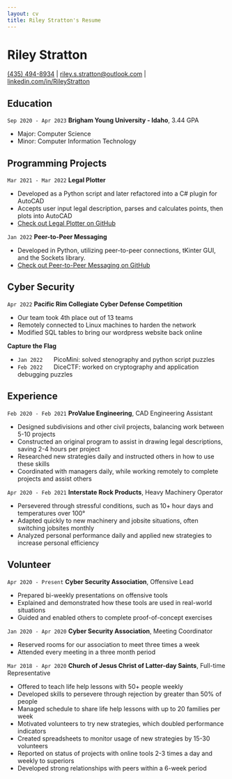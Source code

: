 ```yaml
---
layout: cv
title: Riley Stratton's Resume
---
```

# Riley Stratton


<div id="webaddress">
<a href="tel:435-494-8934">(435) 494-8934</a>
| <a href="mailto:riley.s.stratton@outlook.com">riley.s.stratton@outlook.com</a>
| <a href="https://www.linkedin.com/in/rileystratton/">linkedin.com/in/RileyStratton</a>
</div>

<!-- https://www.monique.tech/the-art-of-markdown -->

## Education

`Sep 2020 - Apr 2023`
__Brigham Young University - Idaho__, 3.44 GPA

- Major: Computer Science
- Minor: Computer Information Technology

## Programming Projects

`Mar 2021 - Mar 2022`
__Legal Plotter__

- Developed as a Python script and later refactored into a C# plugin for AutoCAD
- Accepts user input legal description, parses and calculates points, then plots into AutoCAD
- [Check out Legal Plotter on GitHub](https://github.com/rileystratton/legalplotter)

`Jan 2022`
__Peer-to-Peer Messaging__

- Developed in Python, utilizing peer-to-peer connections, tKinter GUI, and the Sockets library.
- [Check out Peer-to-Peer Messaging on GitHub](https://github.com/rileystratton/networking)

## Cyber Security

`Apr 2022`
__Pacific Rim Collegiate Cyber Defense Competition__
 
- Our team took 4th place out of 13 teams
- Remotely connected to Linux  machines to harden the network
- Modified SQL tables to bring our wordpress website back online

__Capture the Flag__
 
- `Jan 2022   ` PicoMini: solved stenography and python script puzzles 
- `Feb 2022   ` DiceCTF: worked on cryptography and application debugging puzzles

## Experience

`Feb 2020 - Feb 2021`
__ProValue Engineering__, CAD Engineering Assistant

- Designed subdivisions and other civil projects, balancing work between 5-10 projects
- Constructed an original program to assist in drawing legal descriptions, saving 2-4 hours per project
- Researched new strategies daily and instructed others in how to use these skills
- Coordinated with managers daily, while working remotely to complete projects and assist others 

`Apr 2020 - Feb 2021`
__Interstate Rock Products__, Heavy Machinery Operator

- Persevered through stressful conditions, such as 10+ hour days and temperatures over 100°
- Adapted quickly to new machinery and jobsite situations, often switching jobsites monthly
- Analyzed personal performance daily and applied new strategies to increase personal efficiency 

## Volunteer

`Apr 2020 - Present`
__Cyber Security Association__, Offensive Lead
- Prepared bi-weekly presentations on offensive tools
- Explained and demonstrated how these tools are used in real-world situations
- Guided and enabled others to complete proof-of-concept exercises

`Jan 2020 - Apr 2020`
__Cyber Security Association__, Meeting Coordinator
- Reserved rooms for our association to meet three times a week
- Attended every meeting in a three month period

`Mar 2018 - Apr 2020`
__Church of Jesus Christ of Latter-day Saints__, Full-time Representative

- Offered to teach life help lessons with 50+ people weekly
- Developed skills to persevere through rejection by greater than 50% of people
- Managed schedule to share life help lessons with up to 20 families per week
- Motivated volunteers to try new strategies, which doubled performance indicators
- Created spreadsheets to monitor usage of new strategies by 15-30 volunteers 
- Reported on status of projects with online tools 2-3 times a day and weekly to superiors 
- Developed strong relationships with peers within a 6-week period

<!-- ### Footer

Last updated: 14-Apr-2022 -->


